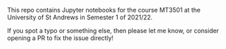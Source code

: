 This repo contains Jupyter notebooks for the course MT3501 at the University of
St Andrews in Semester 1 of 2021/22. 

If you spot a typo or something else, then please let me know, or consider
opening a PR to fix the issue directly!
